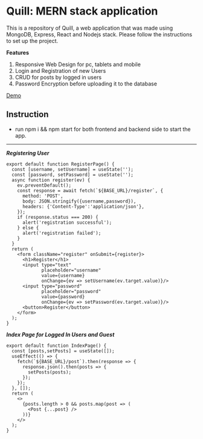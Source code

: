 # Quill: MERN stack application

This is a repository of Quill, a web application that was made using MongoDB, Express, React and Nodejs stack. Please follow the instructions to set up the project.

**Features**

1.  Responsive Web Design for pc, tablets and mobile
2.  Login and Registration of new Users
3.  CRUD for posts by logged in users
4.  Password Encryption before uploading it to the database

[Demo](https://quill-app-frontend.onrender.com)

## Instruction
+   run npm i && npm start for both frontend and backend side to start the app.
  
---

***Registering User***
```
export default function RegisterPage() {
  const [username, setUsername] = useState('');
  const [password, setPassword] = useState('');
  async function register(ev) {
    ev.preventDefault();
    const response = await fetch(`${BASE_URL}/register`, {
      method: 'POST',
      body: JSON.stringify({username,password}),
      headers: {'Content-Type':'application/json'},
    });
    if (response.status === 200) {
      alert('registration successful');
    } else {
      alert('registration failed');
    }
  }
  return (
    <form className="register" onSubmit={register}>
      <h1>Register</h1>
      <input type="text"
             placeholder="username"
             value={username}
             onChange={ev => setUsername(ev.target.value)}/>
      <input type="password"
             placeholder="password"
             value={password}
             onChange={ev => setPassword(ev.target.value)}/>
      <button>Register</button>
    </form>
  );
}
```

***Index Page for Logged In Users and Guest***
```
export default function IndexPage() {
  const [posts,setPosts] = useState([]);
  useEffect(() => {
    fetch(`${BASE_URL}/post`).then(response => {
      response.json().then(posts => {
        setPosts(posts);
      });
    });
  }, []);
  return (
    <>
      {posts.length > 0 && posts.map(post => (
        <Post {...post} />
      ))}
    </>
  );
}
```
